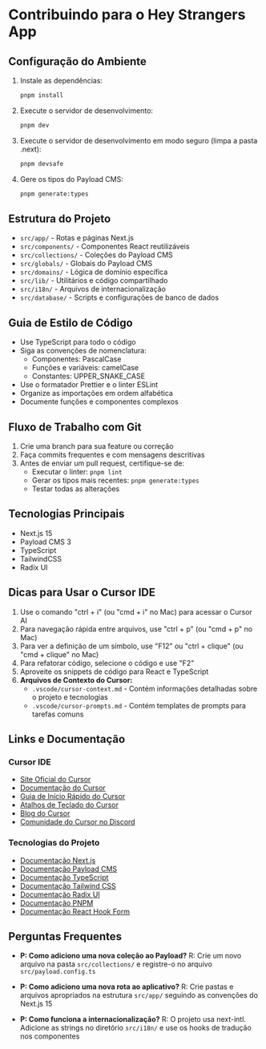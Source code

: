 # Contribuindo para o Hey Strangers App

## Configuração do Ambiente

1. Instale as dependências:
   ```bash
   pnpm install
   ```

2. Execute o servidor de desenvolvimento:
   ```bash
   pnpm dev
   ```

3. Execute o servidor de desenvolvimento em modo seguro (limpa a pasta .next):
   ```bash
   pnpm devsafe
   ```

4. Gere os tipos do Payload CMS:
   ```bash
   pnpm generate:types
   ```

## Estrutura do Projeto

- `src/app/` - Rotas e páginas Next.js
- `src/components/` - Componentes React reutilizáveis
- `src/collections/` - Coleções do Payload CMS
- `src/globals/` - Globais do Payload CMS
- `src/domains/` - Lógica de domínio específica
- `src/lib/` - Utilitários e código compartilhado
- `src/i18n/` - Arquivos de internacionalização
- `src/database/` - Scripts e configurações de banco de dados

## Guia de Estilo de Código

- Use TypeScript para todo o código
- Siga as convenções de nomenclatura:
  - Componentes: PascalCase
  - Funções e variáveis: camelCase
  - Constantes: UPPER_SNAKE_CASE
- Use o formatador Prettier e o linter ESLint
- Organize as importações em ordem alfabética
- Documente funções e componentes complexos

## Fluxo de Trabalho com Git

1. Crie uma branch para sua feature ou correção
2. Faça commits frequentes e com mensagens descritivas
3. Antes de enviar um pull request, certifique-se de:
   - Executar o linter: `pnpm lint`
   - Gerar os tipos mais recentes: `pnpm generate:types`
   - Testar todas as alterações

## Tecnologias Principais

- Next.js 15
- Payload CMS 3
- TypeScript
- TailwindCSS
- Radix UI

## Dicas para Usar o Cursor IDE

1. Use o comando "ctrl + i" (ou "cmd + i" no Mac) para acessar o Cursor AI
2. Para navegação rápida entre arquivos, use "ctrl + p" (ou "cmd + p" no Mac)
3. Para ver a definição de um símbolo, use "F12" ou "ctrl + clique" (ou "cmd + clique" no Mac)
4. Para refatorar código, selecione o código e use "F2"
5. Aproveite os snippets de código para React e TypeScript
6. **Arquivos de Contexto do Cursor:**
   - `.vscode/cursor-context.md` - Contém informações detalhadas sobre o projeto e tecnologias
   - `.vscode/cursor-prompts.md` - Contém templates de prompts para tarefas comuns

## Links e Documentação

### Cursor IDE
- [Site Oficial do Cursor](https://cursor.sh/)
- [Documentação do Cursor](https://cursor.sh/docs)
- [Guia de Início Rápido do Cursor](https://cursor.sh/docs/quickstart)
- [Atalhos de Teclado do Cursor](https://cursor.sh/docs/advanced/keybinds)
- [Blog do Cursor](https://cursor.sh/blog)
- [Comunidade do Cursor no Discord](https://discord.com/invite/cursor)

### Tecnologias do Projeto
- [Documentação Next.js](https://nextjs.org/docs)
- [Documentação Payload CMS](https://payloadcms.com/docs)
- [Documentação TypeScript](https://www.typescriptlang.org/docs/)
- [Documentação Tailwind CSS](https://tailwindcss.com/docs)
- [Documentação Radix UI](https://www.radix-ui.com/docs/primitives/overview/introduction)
- [Documentação PNPM](https://pnpm.io/motivation)
- [Documentação React Hook Form](https://react-hook-form.com/get-started)

## Perguntas Frequentes

- **P: Como adiciono uma nova coleção ao Payload?**
  R: Crie um novo arquivo na pasta `src/collections/` e registre-o no arquivo `src/payload.config.ts`

- **P: Como adiciono uma nova rota ao aplicativo?**
  R: Crie pastas e arquivos apropriados na estrutura `src/app/` seguindo as convenções do Next.js 15

- **P: Como funciona a internacionalização?**
  R: O projeto usa next-intl. Adicione as strings no diretório `src/i18n/` e use os hooks de tradução nos componentes
